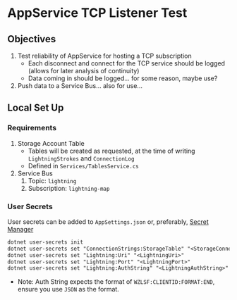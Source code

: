 # AppService TCP Listener Test

## Objectives

1. Test reliability of AppService for hosting a TCP subscription
   - Each disconnect and connect for the TCP service should be logged (allows for later analysis of continuity)
   - Data coming in should be logged... for some reason, maybe use?
1. Push data to a Service Bus... also for use...

## Local Set Up

### Requirements

1. Storage Account Table
   - Tables will be created as requested, at the time of writing `LightningStrokes` and `ConnectionLog`
   - Defined in `Services/TablesService.cs`
1. Service Bus
   1. Topic: `lightning`
   1. Subscription: `lightning-map`

### User Secrets

User secrets can be added to `AppSettings.json` or, preferably,  [Secret Manager](https://docs.microsoft.com/en-us/aspnet/core/security/app-secrets?view=aspnetcore-6.0&tabs=windows#secret-manager)

```ps
dotnet user-secrets init
dotnet user-secrets set "ConnectionStrings:StorageTable" "<StorageConnectionString>"
dotnet user-secrets set "Lightning:Uri" "<LightningUri>"
dotnet user-secrets set "Lightning:Port" "<LightningPort>"
dotnet user-secrets set "Lightning:AuthString" "<LightningAuthString>"
```

- Note: Auth String expects the format of `WZLSF:CLIENTID:FORMAT:END`, ensure you use `JSON` as the format.